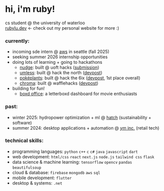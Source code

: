 # hi, i'm ruby!
cs student @ the university of waterloo <br>
[rubylu.dev](https://www.rubylu.dev/) ← check out my personal website for more :)

### currently:
- incoming sde intern @ [aws](https://aws.amazon.com/) in seattle (fall 2025)
- seeking summer 2026 internship opportunities
- doing lots of learning + going to hackathons
  - [nudge](https://github.com/sbrina-w/uofthacks12): built @ uoft hacks ([submission](https://dorahacks.io/buidl/21709))
  - [umless](https://github.com/kkatherineliu/umless): built @ hack the north ([devpost](https://devpost.com/software/memory-bricks))
  - [poképlants](https://github.com/FO214/ht6): built @ hack the 6ix ([devpost](https://devpost.com/software/pokeplants), 1st place overall)
  - [chroma](https://github.com/sbrina-w/Chroma): built @ wafflehacks ([devpost](https://devpost.com/software/chroma-q3wshr))
- building for fun!
  - [boxd office](https://github.com/rubylu-05/boxd-office): a letterboxd dashboard for movie enthusiasts

### past:
- winter 2025: hydropower optimization + ml @ [hatch](https://www.hatch.com/) (sustainability + software)
- summer 2024: desktop applications + automation @ [ym inc.](https://www.ym-inc.com/) (retail tech)

### technical skills:
- programming languages: `python` `c++` `c` `c#` `java` `javascript` `dart`
- web development: `html/css` `react` `next.js` `node.js` `tailwind css` `flask`
- data science & machine learning: `tensorflow` `opencv` `pandas` `beautifulsoup`
- cloud & database: `firebase` `mongodb` `aws` `sql`
- mobile development: `flutter`
- desktop & systems: `.net`
